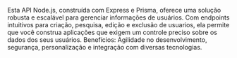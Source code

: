 Esta API Node.js, construída com Express e Prisma, oferece uma solução robusta e escalável para gerenciar informações de usuários. Com endpoints intuitivos para criação, pesquisa, edição e exclusão de usuarios, ela permite que você construa aplicações que exigem um controle preciso sobre os dados dos seus usuários. 
Benefícios: Agilidade no desenvolvimento, segurança, personalização e integração com diversas tecnologias.
